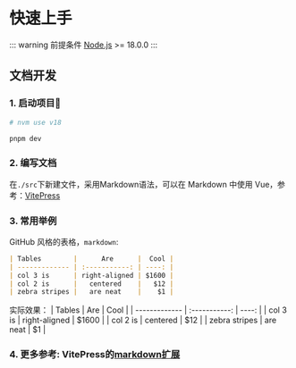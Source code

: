 # 快速上手

::: warning 前提条件
[Node.js](https://nodejs.org/en/) >= 18.0.0
:::

## 文档开发

### 1. 启动项目🎉

``` bash
# nvm use v18

pnpm dev
```

### 2. 编写文档

在`./src`下新建文件，采用Markdown语法，可以在 Markdown 中使用 Vue，参考：[VitePress](https://vitepress.dev/)

### 3. 常用举例

GitHub 风格的表格，`markdown`:

``` markdown
| Tables        |      Are      |  Cool |
| ------------- | :-----------: | ----: |
| col 3 is      | right-aligned | $1600 |
| col 2 is      |   centered    |   $12 |
| zebra stripes |   are neat    |    $1 |
```

实际效果：
| Tables        |      Are      |  Cool |
| ------------- | :-----------: | ----: |
| col 3 is      | right-aligned | $1600 |
| col 2 is      |   centered    |   $12 |
| zebra stripes |   are neat    |    $1 |

### 4. 更多参考: VitePress的[markdown扩展](https://vitepress.dev/guide/markdown#code-groups)
